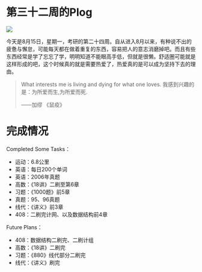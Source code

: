 # 第三十二周的Plog

![](./Source/32/preface.jpg)

​		今天是8月15日，星期一，考研的第二十四周。自从进入8月以来，有种说不出的疲惫与懈怠，可能每天都在做着重复的东西，容易把人的意志消磨掉吧。而且有些东西经常是学了忘忘了学，明明知道不能眼高手低，但就是很懒。舒适圈可能就是这样形成的吧，这个时候真的就是需要热爱了，热爱真的是可以成为坚持下去的理由。

> What interests me is living and dying for what one loves.
> 我感到兴趣的是：为所爱而生,为所爱而死.
>
> ——加缪 《鼠疫》



# 完成情况

Completed Some Tasks：

- 运动：6.8公里
- 英语：每日200个单词
- 英语：2006年真题
- 高数：《18讲》二刷至第6章
- 习题：《1000题》前5章
- 真题：95、96真题
- 线代：《讲义》前3章
- 408：二刷完计网、以及数据结构前4章

Future Plans：

- 408：数据结构二刷完、二刷计组
- 高数：《18讲》二刷完
- 习题：《880》线代部分二刷完
- 线代：《讲义》刷完
